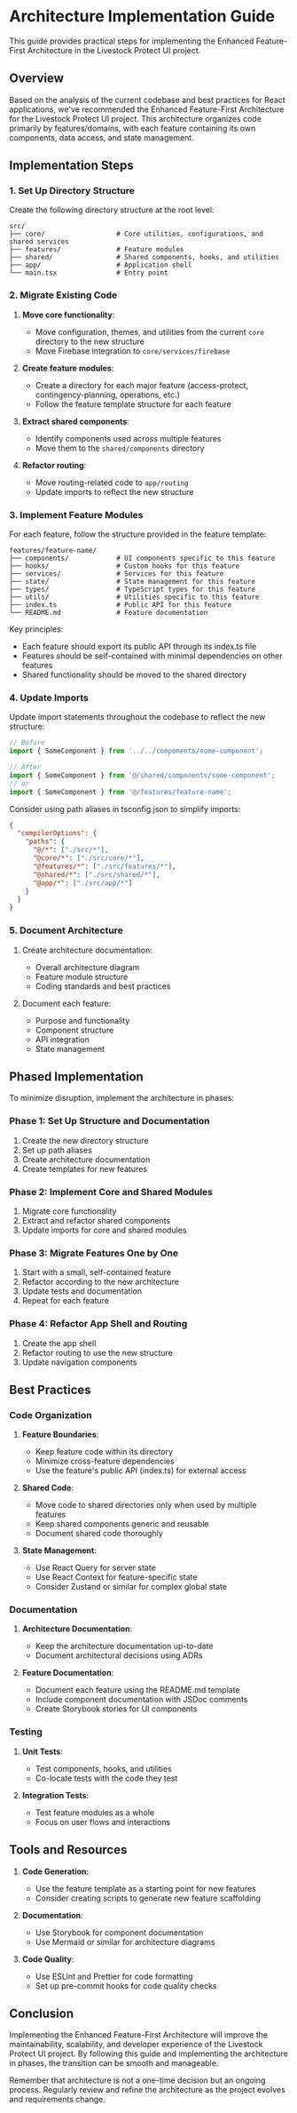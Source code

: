# Architecture Implementation Guide

This guide provides practical steps for implementing the Enhanced Feature-First Architecture in the Livestock Protect UI project.

## Overview

Based on the analysis of the current codebase and best practices for React applications, we've recommended the Enhanced Feature-First Architecture for the Livestock Protect UI project. This architecture organizes code primarily by features/domains, with each feature containing its own components, data access, and state management.

## Implementation Steps

### 1. Set Up Directory Structure

Create the following directory structure at the root level:

```
src/
├── core/                  # Core utilities, configurations, and shared services
├── features/              # Feature modules
├── shared/                # Shared components, hooks, and utilities
├── app/                   # Application shell
└── main.tsx               # Entry point
```

### 2. Migrate Existing Code

1. **Move core functionality**:
   - Move configuration, themes, and utilities from the current `core` directory to the new structure
   - Move Firebase integration to `core/services/firebase`

2. **Create feature modules**:
   - Create a directory for each major feature (access-protect, contingency-planning, operations, etc.)
   - Follow the feature template structure for each feature

3. **Extract shared components**:
   - Identify components used across multiple features
   - Move them to the `shared/components` directory

4. **Refactor routing**:
   - Move routing-related code to `app/routing`
   - Update imports to reflect the new structure

### 3. Implement Feature Modules

For each feature, follow the structure provided in the feature template:

```
features/feature-name/
├── components/            # UI components specific to this feature
├── hooks/                 # Custom hooks for this feature
├── services/              # Services for this feature
├── state/                 # State management for this feature
├── types/                 # TypeScript types for this feature
├── utils/                 # Utilities specific to this feature
├── index.ts               # Public API for this feature
└── README.md              # Feature documentation
```

Key principles:
- Each feature should export its public API through its index.ts file
- Features should be self-contained with minimal dependencies on other features
- Shared functionality should be moved to the shared directory

### 4. Update Imports

Update import statements throughout the codebase to reflect the new structure:

```typescript
// Before
import { SomeComponent } from '../../components/some-component';

// After
import { SomeComponent } from '@/shared/components/some-component';
// or
import { SomeComponent } from '@/features/feature-name';
```

Consider using path aliases in tsconfig.json to simplify imports:

```json
{
  "compilerOptions": {
    "paths": {
      "@/*": ["./src/*"],
      "@core/*": ["./src/core/*"],
      "@features/*": ["./src/features/*"],
      "@shared/*": ["./src/shared/*"],
      "@app/*": ["./src/app/*"]
    }
  }
}
```

### 5. Document Architecture

1. Create architecture documentation:
   - Overall architecture diagram
   - Feature module structure
   - Coding standards and best practices

2. Document each feature:
   - Purpose and functionality
   - Component structure
   - API integration
   - State management

## Phased Implementation

To minimize disruption, implement the architecture in phases:

### Phase 1: Set Up Structure and Documentation

1. Create the new directory structure
2. Set up path aliases
3. Create architecture documentation
4. Create templates for new features

### Phase 2: Implement Core and Shared Modules

1. Migrate core functionality
2. Extract and refactor shared components
3. Update imports for core and shared modules

### Phase 3: Migrate Features One by One

1. Start with a small, self-contained feature
2. Refactor according to the new architecture
3. Update tests and documentation
4. Repeat for each feature

### Phase 4: Refactor App Shell and Routing

1. Create the app shell
2. Refactor routing to use the new structure
3. Update navigation components

## Best Practices

### Code Organization

1. **Feature Boundaries**:
   - Keep feature code within its directory
   - Minimize cross-feature dependencies
   - Use the feature's public API (index.ts) for external access

2. **Shared Code**:
   - Move code to shared directories only when used by multiple features
   - Keep shared components generic and reusable
   - Document shared code thoroughly

3. **State Management**:
   - Use React Query for server state
   - Use React Context for feature-specific state
   - Consider Zustand or similar for complex global state

### Documentation

1. **Architecture Documentation**:
   - Keep the architecture documentation up-to-date
   - Document architectural decisions using ADRs

2. **Feature Documentation**:
   - Document each feature using the README.md template
   - Include component documentation with JSDoc comments
   - Create Storybook stories for UI components

### Testing

1. **Unit Tests**:
   - Test components, hooks, and utilities
   - Co-locate tests with the code they test

2. **Integration Tests**:
   - Test feature modules as a whole
   - Focus on user flows and interactions

## Tools and Resources

1. **Code Generation**:
   - Use the feature template as a starting point for new features
   - Consider creating scripts to generate new feature scaffolding

2. **Documentation**:
   - Use Storybook for component documentation
   - Use Mermaid or similar for architecture diagrams

3. **Code Quality**:
   - Use ESLint and Prettier for code formatting
   - Set up pre-commit hooks for code quality checks

## Conclusion

Implementing the Enhanced Feature-First Architecture will improve the maintainability, scalability, and developer experience of the Livestock Protect UI project. By following this guide and implementing the architecture in phases, the transition can be smooth and manageable.

Remember that architecture is not a one-time decision but an ongoing process. Regularly review and refine the architecture as the project evolves and requirements change.
